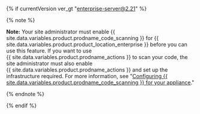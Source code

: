 {% if currentVersion ver_gt "enterprise-server@2.21" %}

{% note %}

**Note:** Your site administrator must enable {{ site.data.variables.product.prodname_code_scanning }} for {{ site.data.variables.product.product_location_enterprise }} before you can use this feature. If you want to use {{ site.data.variables.product.prodname_actions }} to scan your code, the site administrator must also enable {{ site.data.variables.product.prodname_actions }} and set up the infrastructure required. For more information, see "[Configuring {{ site.data.variables.product.prodname_code_scanning }} for your appliance](/enterprise/admin/configuration/configuring-code-scanning-for-your-appliance)."

{% endnote %}

{% endif %}
